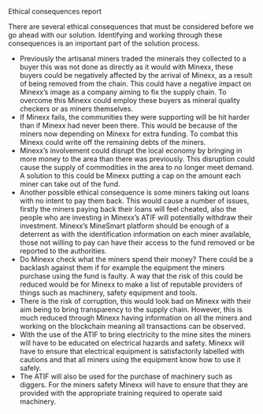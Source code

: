 Ethical consequences report

There are several ethical consequences that must be considered before we go ahead with our solution. Identifying and working through these consequences is an important part of the solution process. 
-	Previously the artisanal miners traded the minerals they collected to a buyer this was not done as directly as it would with Minexx, these buyers could be negatively affected by the arrival of Minexx, as a result of being removed from the chain. This could have a negative impact on Minexx’s image as a company aiming to fix the supply chain. To overcome this Minexx could employ these buyers as mineral quality checkers or as miners themselves. 
-	If Minexx fails, the communities they were supporting will be hit harder than if Minexx had never been there. This would be because of the miners now depending on Minexx for extra funding. To combat this Minexx could write off the remaining debts of the miners. 
-	Minexx’s involvement could disrupt the local economy by bringing in more money to the area than there was previously. This disruption could cause the supply of commodities in the area to no longer meet demand. A solution to this could be Minexx putting a cap on the amount each miner can take out of the fund.
-	Another possible ethical consequence is some miners taking out loans with no intent to pay them back. This would cause a number of issues, firstly the miners paying back their loans will feel cheated, also the people who are investing in Minexx’s ATIF will potentially withdraw their investment. Minexx’s MineSmart platform should be enough of a deterrent as with the identification information on each miner available, those not willing to pay can have their access to the fund removed or be reported to the authorities. 
-	Do Minexx check what the miners spend their money? There could be a backlash against them if for example the equipment the miners purchase using the fund is faulty. A way that the risk of this could be reduced would be for Minexx to make a list of reputable providers of things such as machinery, safety equipment and tools. 
-	There is the risk of corruption, this would look bad on Minexx with their aim being to bring transparency to the supply chain. However, this is much reduced through Minexx having information on all the miners and working on the blockchain meaning all transactions can be observed.
-	With the use of the ATIF to bring electricity to the mine sites the miners will have to be educated on electrical hazards and safety. Minexx will have to ensure that electrical equipment is satisfactorily labelled with cautions and that all miners using the equipment know how to use it safely.
-	The ATIF will also be used for the purchase of machinery such as diggers. For the miners safety Minexx will have to ensure that they are provided with the appropriate training required to operate said machinery. 






